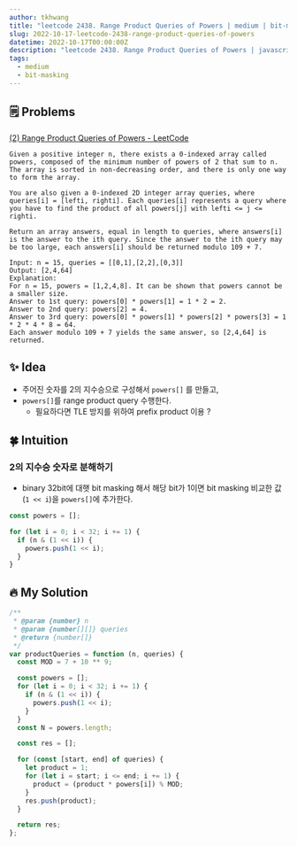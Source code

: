 ```yaml
---
author: tkhwang
title: "leetcode 2438. Range Product Queries of Powers | medium | bit-masking"
slug: 2022-10-17-leetcode-2438-range-product-queries-of-powers
datetime: 2022-10-17T00:00:00Z
description: "leetcode 2438. Range Product Queries of Powers | javascript | medium | bit-masking"
tags:
  - medium
  - bit-masking
---
```


## 🗒️ Problems

[(2) Range Product Queries of Powers - LeetCode](https://leetcode.com/problems/range-product-queries-of-powers/)

```
Given a positive integer n, there exists a 0-indexed array called powers, composed of the minimum number of powers of 2 that sum to n. The array is sorted in non-decreasing order, and there is only one way to form the array.

You are also given a 0-indexed 2D integer array queries, where queries[i] = [lefti, righti]. Each queries[i] represents a query where you have to find the product of all powers[j] with lefti <= j <= righti.

Return an array answers, equal in length to queries, where answers[i] is the answer to the ith query. Since the answer to the ith query may be too large, each answers[i] should be returned modulo 109 + 7.
```

```
Input: n = 15, queries = [[0,1],[2,2],[0,3]]
Output: [2,4,64]
Explanation:
For n = 15, powers = [1,2,4,8]. It can be shown that powers cannot be a smaller size.
Answer to 1st query: powers[0] * powers[1] = 1 * 2 = 2.
Answer to 2nd query: powers[2] = 4.
Answer to 3rd query: powers[0] * powers[1] * powers[2] * powers[3] = 1 * 2 * 4 * 8 = 64.
Each answer modulo 109 + 7 yields the same answer, so [2,4,64] is returned.
```

## ✨ Idea

- 주어진 숫자를 2의 지수승으로 구성해서 `powers[]` 를 만들고,
- `powers[]`를 range product query 수행한다.
  - 필요하다면 TLE 방지를 위하여 prefix product 이용 ?

## 🍀 Intuition

### 2의 지수승 숫자로 분해하기

- binary 32bit에 대햇 bit masking 해서 해당 bit가 1이면 bit masking 비교한 값 (`1 << i`)을 `powers[]`에 추가한다.

```javascript
const powers = [];

for (let i = 0; i < 32; i += 1) {
  if (n & (1 << i)) {
    powers.push(1 << i);
  }
}
```

## 🔥 My Solution

```javascript
/**
 * @param {number} n
 * @param {number[][]} queries
 * @return {number[]}
 */
var productQueries = function (n, queries) {
  const MOD = 7 + 10 ** 9;

  const powers = [];
  for (let i = 0; i < 32; i += 1) {
    if (n & (1 << i)) {
      powers.push(1 << i);
    }
  }
  const N = powers.length;

  const res = [];

  for (const [start, end] of queries) {
    let product = 1;
    for (let i = start; i <= end; i += 1) {
      product = (product * powers[i]) % MOD;
    }
    res.push(product);
  }

  return res;
};
```
